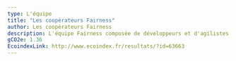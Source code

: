 ```yaml
---
type: L'équipe
title: "Les coopérateurs Fairness"
author: Les coopérateurs Fairness
description: L'équipe Fairness composée de développeurs et d'agilistes.
gCO2e: 1.36
EcoindexLink: http://www.ecoindex.fr/resultats/?id=63663
---
```

